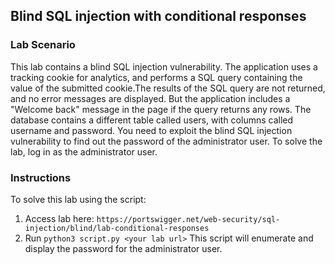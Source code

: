 ## Blind SQL injection with conditional responses
### Lab Scenario
 This lab contains a blind SQL injection vulnerability. The application uses a tracking cookie for analytics, and performs a SQL query containing the value of the submitted cookie.The results of the SQL query are not returned, and no error messages are displayed. But the application includes a "Welcome back" message in the page if the query returns any rows. The database contains a different table called users, with columns called username and password. You need to exploit the blind SQL injection vulnerability to find out the password of the administrator user.
To solve the lab, log in as the administrator user. 

### Instructions
To solve this lab using the script:
1. Access lab here: `https://portswigger.net/web-security/sql-injection/blind/lab-conditional-responses`
2. Run `python3 script.py <your lab url>`
   This script will enumerate and display the password for the administrator user.
